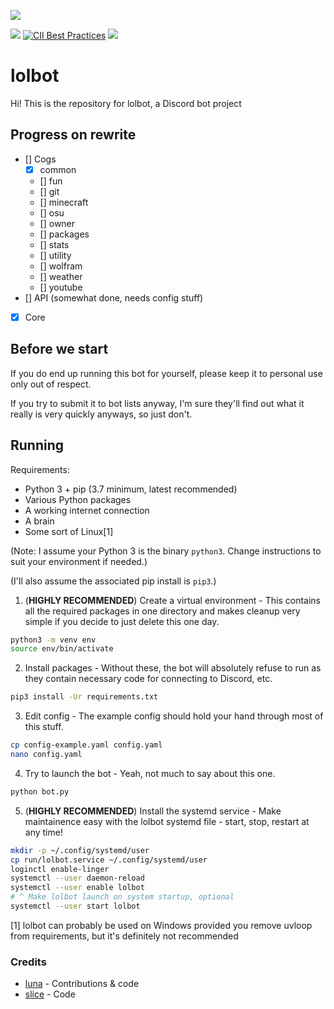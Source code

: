 ![](https://i-made.theworstme.me/ea0ad4.png)

[![](https://img.shields.io/discord/307640404071677962.svg)](https://discord.gg/PEW4wx9) [![CII Best Practices](https://bestpractices.coreinfrastructure.org/projects/772/badge)](https://bestpractices.coreinfrastructure.org/projects/772)
[![](https://img.shields.io/badge/add%20bot-official%20instance-blue.svg)](https://discordapp.com/api/oauth2/authorize?client_id=272549225454239744&scope=bot&permissions=0)

# lolbot
Hi! This is the repository for lolbot, a Discord bot project

## Progress on rewrite
- [] Cogs
    - [x] common
    - [] fun
    - [] git
    - [] minecraft
    - [] osu
    - [] owner
    - [] packages
    - [] stats
    - [] utility
    - [] wolfram
    - [] weather
    - [] youtube
- [] API (somewhat done, needs config stuff)
- [x] Core


## Before we start
If you do end up running this bot for yourself, please keep it to personal use only out of respect.

If you try to submit it to bot lists anyway, I'm sure they'll find out what it really is very quickly anyways, so just don't.

## Running
Requirements:
- Python 3 + pip (3.7 minimum, latest recommended)
- Various Python packages
- A working internet connection
- A brain
- Some sort of Linux[1]


(Note: I assume your Python 3 is the binary `python3`. Change instructions to suit your environment if needed.)

(I'll also assume the associated pip install is `pip3`.)

1. (**HIGHLY RECOMMENDED**) Create a virtual environment - This contains all the required packages in one directory and makes cleanup very simple if you decide to just delete this one day.
```bash
python3 -m venv env
source env/bin/activate
```

2. Install packages - Without these, the bot will absolutely refuse to run as they contain necessary code for connecting to Discord, etc.
```bash
pip3 install -Ur requirements.txt
```

3. Edit config - The example config should hold your hand through most of this stuff.
```bash
cp config-example.yaml config.yaml
nano config.yaml
```

4. Try to launch the bot - Yeah, not much to say about this one.
```bash
python bot.py
```

5. (**HIGHLY RECOMMENDED**) Install the systemd service - Make maintainence easy with the lolbot systemd file - start, stop, restart at any time!
```bash
mkdir -p ~/.config/systemd/user
cp run/lolbot.service ~/.config/systemd/user
loginctl enable-linger
systemctl --user daemon-reload
systemctl --user enable lolbot
# ^ Make lolbot launch on system startup, optional
systemctl --user start lolbot
```

[1] lolbot can probably be used on Windows provided you remove uvloop from requirements, but it's definitely not recommended

### Credits
- [luna](https://github.com/lnyaa) - Contributions & code
- [slice](https://github.com/slice) - Code
